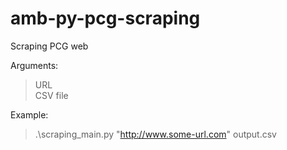 # amb-py-pcg-scraping
Scraping PCG web

Arguments:  
> URL  
> CSV file

Example:  
>.\scraping_main.py "http://www.some-url.com" output.csv
